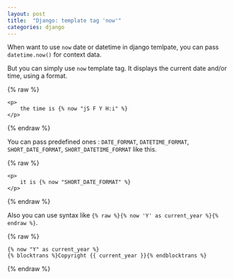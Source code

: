 ```yaml
---
layout: post
title:  "Django: template tag 'now'"
categories: django
---
```



When want to use `now` date or datetime in django temlpate, you can pass `datetime.now()` for context data.

But you can simply use `now` template tag. It displays the current date and/or time, using a format.

{% raw %}
```template
<p>
    the time is {% now "jS F Y H:i" %}
</p>
```
{% endraw %}

You can pass predefined ones : `DATE_FORMAT`, `DATETIME_FORMAT`, `SHORT_DATE_FORMAT`, `SHORT_DATETIME_FORMAT` like this.

{% raw %}
```template
<p>
    it is {% now "SHORT_DATE_FORMAT" %}
</p>
```
{% endraw %}


Also you can use syntax like `{% raw %}{% now 'Y' as current_year %}{% endraw %}`. 

{% raw %}
```template
{% now "Y" as current_year %}
{% blocktrans %}Copyright {{ current_year }}{% endblocktrans %}
```
{% endraw %}
